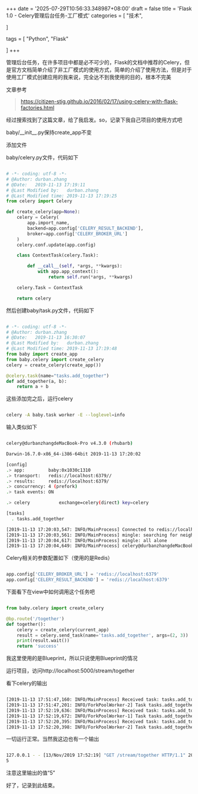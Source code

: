 +++
date = '2025-07-29T10:56:33.348987+08:00'
draft = false
title = 'Flask 1.0 - Celery管理后台任务-工厂模式'
categories = [
    "技术",

]

tags = [
    "Python",
    "Flask"

]
+++

管理后台任务，在许多项目中都是必不可少的，Flask的文档中推荐的Celery，但是官方文档简单介绍了非工厂模式的使用方式，简单的介绍了使用方法，但是对于使用工厂模式创建应用的我来说，完全达不到我使用的目的，根本不完美

文章参考

> https://citizen-stig.github.io/2016/02/17/using-celery-with-flask-factories.html

经过搜索找到了这篇文章，给了我启发。so，记录下我自己项目的使用方式吧

baby/\_\_init\_\_.py保持create\_app不变

添加文件

baby/celery.py文件，代码如下

```python

# -*- coding: utf-8 -*-
# @Author: durban.zhang
# @Date:   2019-11-13 17:19:11
# @Last Modified by:   durban.zhang
# @Last Modified time: 2019-11-13 17:19:25
from celery import Celery

def create_celery(app=None):
    celery = Celery(
        app.import_name,
        backend=app.config['CELERY_RESULT_BACKEND'],
        broker=app.config['CELERY_BROKER_URL']
    )
    celery.conf.update(app.config)

    class ContextTask(celery.Task):

        def __call__(self, *args, **kwargs):
            with app.app_context():
                return self.run(*args, **kwargs)

    celery.Task = ContextTask

    return celery

```

然后创建baby/task.py文件，代码如下

```python

# -*- coding: utf-8 -*-
# @Author: durban.zhang
# @Date:   2019-11-13 16:30:07
# @Last Modified by:   durban.zhang
# @Last Modified time: 2019-11-13 17:19:48
from baby import create_app
from baby.celery import create_celery
celery = create_celery(create_app())

@celery.task(name="tasks.add_together")
def add_together(a, b):
    return a + b

```

这些添加完之后，运行celery

```bash

celery -A baby.task worker -E --loglevel=info
```

输入类似如下

```bash

celery@durbanzhangdeMacBook-Pro v4.3.0 (rhubarb)

Darwin-16.7.0-x86_64-i386-64bit 2019-11-13 17:20:02

[config]
.> app:         baby:0x1030c1310
.> transport:   redis://localhost:6379//
.> results:     redis://localhost:6379/
.> concurrency: 4 (prefork)
.> task events: ON

.> celery           exchange=celery(direct) key=celery

[tasks]
  . tasks.add_together

[2019-11-13 17:20:03,547: INFO/MainProcess] Connected to redis://localhost:6379//
[2019-11-13 17:20:03,561: INFO/MainProcess] mingle: searching for neighbors
[2019-11-13 17:20:04,617: INFO/MainProcess] mingle: all alone
[2019-11-13 17:20:04,649: INFO/MainProcess] celery@durbanzhangdeMacBook-Pro ready.
```

Celery相关的参数配置如下（使用的是Redis）

```py

app.config['CELERY_BROKER_URL'] = 'redis://localhost:6379'
app.config['CELERY_RESULT_BACKEND'] = 'redis://localhost:6379'
```

下面看下在view中如何调用这个任务吧

```py

from baby.celery import create_celery

@bp.route('/together')
def together():
    celery = create_celery(current_app)
    result = celery.send_task(name='tasks.add_together', args=(2, 3))
    print(result.wait())
    return 'success'
```

我这里使用的是Blueprint，所以只说使用Blueprint的情况

运行项目，访问http://localhost:5000/stream/together

看下celery的输出

```bash

[2019-11-13 17:51:47,160: INFO/MainProcess] Received task: tasks.add_together[b37ca0cc-1fa3-4182-9ca8-3404aafc6ad3]
[2019-11-13 17:51:47,201: INFO/ForkPoolWorker-2] Task tasks.add_together[b37ca0cc-1fa3-4182-9ca8-3404aafc6ad3] succeeded in 0.0225263449999602s: 5
[2019-11-13 17:52:19,636: INFO/MainProcess] Received task: tasks.add_together[223f1ead-cbf4-46c3-b5fc-18f362d9a3b5]
[2019-11-13 17:52:19,672: INFO/ForkPoolWorker-1] Task tasks.add_together[223f1ead-cbf4-46c3-b5fc-18f362d9a3b5] succeeded in 0.01702427300006093s: 5
[2019-11-13 17:52:20,395: INFO/MainProcess] Received task: tasks.add_together[87b47fde-daae-4a9a-940a-3d038577af0d]
[2019-11-13 17:52:20,398: INFO/ForkPoolWorker-2] Task tasks.add_together[87b47fde-daae-4a9a-940a-3d038577af0d] succeeded in 0.0009092729999338189s: 5
```

一切运行正常。当然我这边也有一个输出

```bash

127.0.0.1 - - [13/Nov/2019 17:52:19] "GET /stream/together HTTP/1.1" 200 160 0.212275
5
```

注意这里输出的值“5”

好了，记录到此结束。

